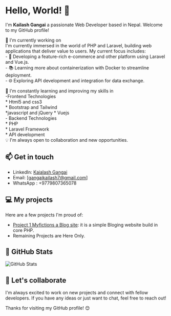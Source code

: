 # Hello, World! 👋

I'm **Kailash Gangai** a passionate Web Developer based in Nepal. Welcome to my GitHub profile!

🌱 I'm currently working on   
      I'm currently immersed in the world of PHP and Laravel, building web applications that deliver value to users. My current focus includes:  
      - 🚀 Developing a feature-rich e-commerce and other platform using Laravel and Vue.js.  
      - 📚 Learning more about containerization with Docker to streamline deployment.  
      - 🌐 Exploring API development and integration for data exchange.  

🚀 I'm constantly learning and improving my skills in   
      -Frontend Technologies   
            * Html5 and css3  
            * Bootstrap and Tailwind   
            *javascript and jQuery
            * Vuejs   
          - Backend Technologies   
            * PHP  
            * Laravel Framework  
            * API development  
💡 I'm always open to collaboration and new opportunities.  

## 📫 Get in touch
- LinkedIn: [Kaialash Gangai](https://www.linkedin.com/in/kailash-gangai-51382a177/)
- Email: [gangaikailash7@gmail.com]
- WhatsApp : +9779807365078

## 💻 My projects

Here are a few projects I'm proud of:

- [Project 1 Myfictions a Blog site](https://www.myfictions.com/): it is a simple Bloging website build in core PHP.  
- Remaining Projects are Here Only.

## 🌟 GitHub Stats

![GitHub Stats](https://github-readme-stats.vercel.app/api?username=KAILASHGANGAI&show_icons=true)

## 🤝 Let's collaborate

I'm always excited to work on new projects and connect with fellow developers. If you have any ideas or just want to chat, feel free to reach out!

Thanks for visiting my GitHub profile! 😊
